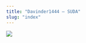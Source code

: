 ```yaml
---
title: "Davinder1444 – SUDA"
slug: "index"
---
```


[![](/wp-content/2007/11/Davinder1444-300x225.jpg)](/wp-content/2007/11/Davinder1444.jpg)